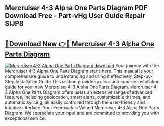## Mercruiser 4-3 Alpha One Parts Diagram PDF Download Free - Part-vHg User Guide Repair SIJP8

# <h2><a href="http://dfly328.blite.top/?on=Mercruiser+4-3+Alpha+One+Parts+Diagram">🔗Download New 👉🔴 Mercruiser 4-3 Alpha One Parts Diagram</a></h2>

[![Mercruiser 4-3 Alpha One Parts Diagram download](https://i.imgur.com/lujVjoI.png)](http://dfly328.blite.top/?on=Mercruiser+4-3+Alpha+One+Parts+Diagram)
Your journey with the Mercruiser 4-3 Alpha One Parts Diagram starts here. This manual is your comprehensive guide to understanding and using it effectively. Step-by-Step Installation Guide This section provides a clear and concise installation guide for your new Mercruiser 4-3 Alpha One Parts Diagram. Mercruiser 4-3 Alpha One Parts Diagram offers users an extensive range of advanced features, including geolocation, smart alerts, customizable themes, and automatic syncing, all easily controlled through the user-friendly and intuitive interface. Your Feedback is Valued Mercruiser 4-3 Alpha One Parts Diagram. We appreciate your input and are committed to providing you with exceptional service.
